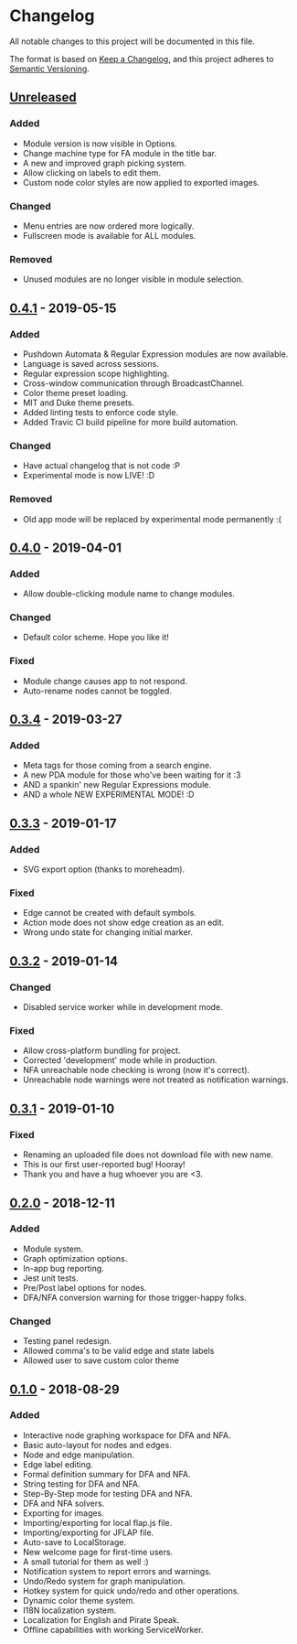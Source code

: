 # Changelog
All notable changes to this project will be documented in this file.

The format is based on [Keep a Changelog](https://keepachangelog.com/en/1.0.0/),
and this project adheres to [Semantic Versioning](https://semver.org/spec/v2.0.0.html).

## [Unreleased]
### Added
- Module version is now visible in Options.
- Change machine type for FA module in the title bar.
- A new and improved graph picking system.
- Allow clicking on labels to edit them.
- Custom node color styles are now applied to exported images.

### Changed
- Menu entries are now ordered more logically.
- Fullscreen mode is available for ALL modules.

### Removed
- Unused modules are no longer visible in module selection.

## [0.4.1] - 2019-05-15
### Added
- Pushdown Automata & Regular Expression modules are now available.
- Language is saved across sessions.
- Regular expression scope highlighting.
- Cross-window communication through BroadcastChannel.
- Color theme preset loading.
- MIT and Duke theme presets.
- Added linting tests to enforce code style.
- Added Travic CI build pipeline for more build automation.

### Changed
- Have actual changelog that is not code :P
- Experimental mode is now LIVE! :D

### Removed
- Old app mode will be replaced by experimental mode permanently :(

## [0.4.0] - 2019-04-01
### Added
- Allow double-clicking module name to change modules.

### Changed
- Default color scheme. Hope you like it!

### Fixed
- Module change causes app to not respond.
- Auto-rename nodes cannot be toggled.

## [0.3.4] - 2019-03-27
### Added
- Meta tags for those coming from a search engine.
- A new PDA module for those who've been waiting for it :3
- AND a spankin' new Regular Expressions module.
- AND a whole NEW EXPERIMENTAL MODE! :D

## [0.3.3] - 2019-01-17
### Added
- SVG export option (thanks to moreheadm).
### Fixed
- Edge cannot be created with default symbols.
- Action mode does not show edge creation as an edit.
- Wrong undo state for changing initial marker.

## [0.3.2] - 2019-01-14
### Changed
- Disabled service worker while in development mode.

### Fixed
- Allow cross-platform bundling for project.
- Corrected 'development' mode while in production.
- NFA unreachable node checking is wrong (now it's correct).
- Unreachable node warnings were not treated as notification warnings.

## [0.3.1] - 2019-01-10
### Fixed
- Renaming an uploaded file does not download file with new name.
- This is our first user-reported bug! Hooray!
- Thank you and have a hug whoever you are <3.

## [0.2.0] - 2018-12-11
### Added
- Module system.
- Graph optimization options.
- In-app bug reporting.
- Jest unit tests.
- Pre/Post label options for nodes.
- DFA/NFA conversion warning for those trigger-happy folks.

### Changed
- Testing panel redesign.
- Allowed comma's to be valid edge and state labels
- Allowed user to save custom color theme

## [0.1.0] - 2018-08-29
### Added
- Interactive node graphing workspace for DFA and NFA.
- Basic auto-layout for nodes and edges.
- Node and edge manipulation.
- Edge label editing.
- Formal definition summary for DFA and NFA.
- String testing for DFA and NFA.
- Step-By-Step mode for testing DFA and NFA.
- DFA and NFA solvers.
- Exporting for images.
- Importing/exporting for local flap.js file.
- Importing/exporting for JFLAP file.
- Auto-save to LocalStorage.
- New welcome page for first-time users.
- A small tutorial for them as well :)
- Notification system to report errors and warnings.
- Undo/Redo system for graph manipulation.
- Hotkey system for quick undo/redo and other operations.
- Dynamic color theme system.
- I18N localization system.
- Localization for English and Pirate Speak.
- Offline capabilities with working ServiceWorker.

[Unreleased]: https://github.com/flapjs/FLAPJS-WebApp/compare/v0.4.1...HEAD
[0.4.1]: https://github.com/flapjs/FLAPJS-WebApp/compare/v0.4.0...v0.4.1
[0.4.0]: https://github.com/flapjs/FLAPJS-WebApp/compare/v0.3.4...v0.4.0
[0.3.4]: https://github.com/flapjs/FLAPJS-WebApp/compare/v0.3.3...v0.3.4
[0.3.3]: https://github.com/flapjs/FLAPJS-WebApp/compare/v0.3.2...v0.3.3
[0.3.2]: https://github.com/flapjs/FLAPJS-WebApp/compare/v0.3.1...v0.3.2
[0.3.1]: https://github.com/flapjs/FLAPJS-WebApp/compare/v0.2.0...v0.3.1
[0.2.0]: https://github.com/flapjs/FLAPJS-WebApp/compare/v0.1.0...v0.2.0
[0.1.0]: https://github.com/flapjs/FLAPJS-WebApp/releases/tag/v0.1.0